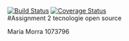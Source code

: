 [![Build Status](https://travis-ci.com/morra1073796/Assignment2_tos.svg?branch=main)](https://travis-ci.com/morra1073796/Assignment2_tos)
[![Coverage Status](https://coveralls.io/repos/github/morra1073796/Assignment2_tos/badge.svg?branch=main)](https://coveralls.io/github/morra1073796/Assignment2_tos?branch=main)  
#Assignment 2 tecnologie open source

Maria Morra 1073796